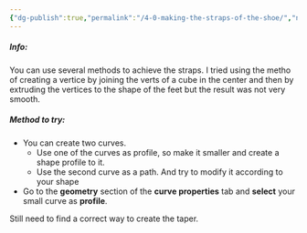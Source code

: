 ```yaml
---
{"dg-publish":true,"permalink":"/4-0-making-the-straps-of-the-shoe/","noteIcon":""}
---
```


##### Info:
You can use several methods to achieve the straps. I tried using the metho of creating a vertice by joining the verts of a cube in the center and then by extruding the vertices to the shape of the feet but the result was not very smooth.

##### Method to try:
- You can create two curves.
	- Use one of the curves as profile, so make it smaller and create a shape profile to it.
	- Use the second curve as a path. And try to modify it according to your shape
- Go to the **geometry** section of the **curve properties** tab and **select** your small curve as **profile**.

Still need to find a correct way to create the taper.
